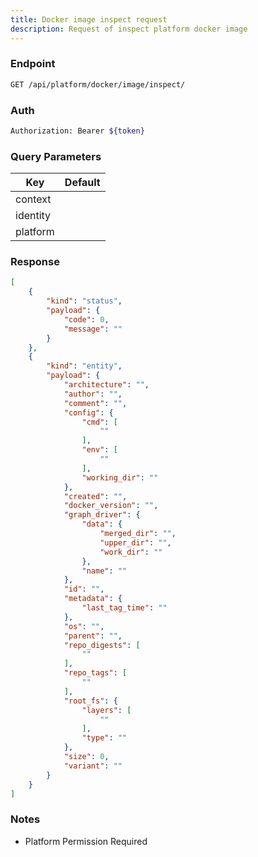 ```yaml
---
title: Docker image inspect request
description: Request of inspect platform docker image
---
```


### Endpoint

```bash
GET /api/platform/docker/image/inspect/
```

### Auth

```bash
Authorization: Bearer ${token}
```

### Query Parameters

| Key | Default |
|-----|---------|
| context |  |
| identity |  |
| platform |  |

### Response

```json [Json]
[
    {
        "kind": "status",
        "payload": {
            "code": 0,
            "message": ""
        }
    },
    {
        "kind": "entity",
        "payload": {
            "architecture": "",
            "author": "",
            "comment": "",
            "config": {
                "cmd": [
                    ""
                ],
                "env": [
                    ""
                ],
                "working_dir": ""
            },
            "created": "",
            "docker_version": "",
            "graph_driver": {
                "data": {
                    "merged_dir": "",
                    "upper_dir": "",
                    "work_dir": ""
                },
                "name": ""
            },
            "id": "",
            "metadata": {
                "last_tag_time": ""
            },
            "os": "",
            "parent": "",
            "repo_digests": [
                ""
            ],
            "repo_tags": [
                ""
            ],
            "root_fs": {
                "layers": [
                    ""
                ],
                "type": ""
            },
            "size": 0,
            "variant": ""
        }
    }
]
```

### Notes

- Platform Permission Required
